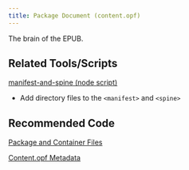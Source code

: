 ```yaml
---
title: Package Document (content.opf)
---
```

The brain of the EPUB.

## Related Tools/Scripts

[manifest-and-spine (node script)](https://www.npmjs.com/package/@bhdirect/manifest-and-spine)

* Add directory files to the `<manifest>` and `<spine>`

## Recommended Code

[Package and Container Files](../code/construction.html#Package-and-Container-Files)

[Content.opf Metadata](../code/opf_format.html#OPF-Metadata)